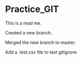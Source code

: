 # Practice_GIT

This is a read me.

Created a new branch.

Merged the new branch to master.

Add a .test.csv file to test gitignore

